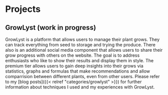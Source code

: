 # Projects

## GrowLyst (work in progress)

GrowLyst is a platform that allows users to manage their plant grows. They can track everything from seed to storage and trying the produce.
There also is an additional social media component that allows users to share their grow progress with others on the website. The goal is to
address enthusiasts who like to show their results and display them in style. The premium tier allows users to gain deep insights into their
grows via statistics, graphs and formulas that make recommendations and allow comparrision between different plants, even from other users.
Please refer to my [blog posts]({{< relref "categories/growlyst" >}}) for further information about techniques I used and my experiences with GrowLyst.
